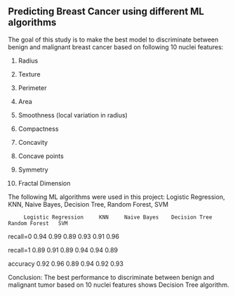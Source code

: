 ## Predicting Breast Cancer using different ML algorithms

The goal of this study is to make the best model to discriminate between benign and malignant breast cancer based on following 10
nuclei features:

1. Radius 

2. Texture

3. Perimeter

4. Area

5. Smoothness (local variation in radius)

6. Compactness

7. Concavity

8. Concave points

9. Symmetry

10. Fractal Dimension

The following ML algorithms were used in this project: Logistic Regression, KNN, Naive Bayes, Decision Tree, Random Forest, SVM

         Logistic Regression	 KNN	 Naive Bayes	Decision Tree	Random Forest	SVM
recall=0	    0.94	          0.99	   0.89	          0.93	      0.91	      0.96

recall=1	    0.89	          0.91	   0.89	          0.94	      0.94	      0.89

accuracy	    0.92	          0.96	   0.89	          0.94	      0.92	      0.93

Conclusion: The best performance to discriminate between benign and malignant tumor based on 10 nuclei features shows
Decision Tree algorithm.
